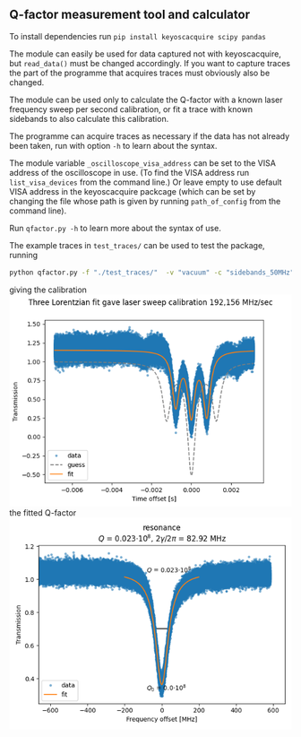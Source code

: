 ## Q-factor measurement tool and calculator

To install dependencies run `pip install keyoscacquire scipy pandas`

The module can easily be used for data captured not with keyoscacquire,
but `read_data()` must be changed accordingly. If you want to capture traces
the part of the programme that acquires traces must obviously also be changed.

The module can be used only to calculate the Q-factor with a known laser
frequency sweep per second calibration, or fit a trace with known sidebands to
also calculate this calibration.

The programme can acquire traces as necessary if the data has not already been
taken, run with option `-h` to learn about the syntax.

The module variable `_oscilloscope_visa_address` can be set to the VISA address
of the oscilloscope in use. (To find the VISA address run `list_visa_devices`
from the command line.) Or leave empty to use default VISA address in the
keyoscacquire packcage (which can be set by changing the file whose path is given
by running `path_of_config` from the command line).


Run `qfactor.py -h` to learn more about the syntax of use.

The example traces in `test_traces/` can be used to test the package, running
```bash
python qfactor.py -f "./test_traces/"  -v "vacuum" -c "sidebands_50MHz"  -r "resonance"
```
giving the calibration
![laser calibration plot](./test_traces/calibration.png)
the fitted Q-factor
![Q-factor plot](./test_traces/resonance_Q0.023e8.png)
